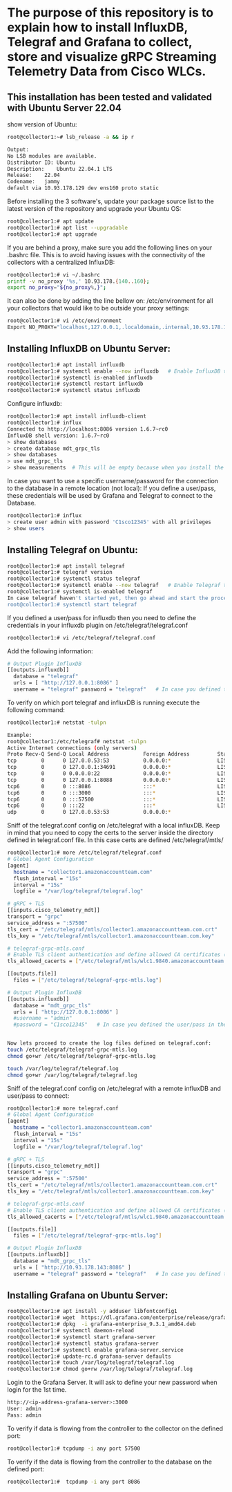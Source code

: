 # The purpose of this repository is to explain how to install InfluxDB, Telegraf and Grafana to collect, store and visualize gRPC Streaming Telemetry Data from Cisco WLCs.

## This installation has been tested and validated with Ubuntu Server 22.04

show version of Ubuntu:
```bash
root@collector1:~# lsb_release -a && ip r

Output:
No LSB modules are available.
Distributor ID:	Ubuntu
Description:	Ubuntu 22.04.1 LTS
Release:	22.04
Codename:	jammy
default via 10.93.178.129 dev ens160 proto static
```
Before installing the 3 software's, update your package source list to the latest version of the repository and upgrade your Ubuntu OS:
```bash
root@collector1:# apt update
root@collector1:# apt list --upgradable
root@collector1:# apt upgrade
```
If you are behind a proxy, make sure you add the following lines on your .bashrc file. This is to avoid having issues with the connectivity of the collectors with a centralized InfluxDB:
```bash
root@collector1:# vi ~/.bashrc
printf -v no_proxy '%s,' 10.93.178.{140..160};
export no_proxy="${no_proxy%,}";
 ```
It can also be done by adding the line bellow on: /etc/environment for all your collectors that would like to be outside your proxy settings:
```bash
root@collector1:# vi /etc/environment
Export NO_PROXY="localhost,127.0.0.1,.localdomain,.internal,10.93.178.140,10.93.178.141,10.93.178.142,10.93.178.142,10.93.178.143,10.93.178.144, .cisco.com"
```
## Installing InfluxDB on Ubuntu Server:
```bash
root@collector1:# apt install influxdb
root@collector1:# systemctl enable --now influxdb   # Enable InfluxDB to start when the server is restarted
root@collector1:# systemctl is-enabled influxdb
root@collector1:# systemctl restart influxdb
root@collector1:# systemctl status influxdb
```
Configure influxdb:
```bash
root@collector1:# apt install influxdb-client
root@collector1:# influx
Connected to http://localhost:8086 version 1.6.7~rc0
InfluxDB shell version: 1.6.7~rc0
> show databases
> create database mdt_grpc_tls
> show databases
> use mdt_grpc_tls
> show measurements  # This will be empty because when you install the DB there is no measurements created.
```
In case you want to use a specific username/password for the connection to the database in a remote location (not local):
If you define a user/pass, these credentials will be used by Grafana and Telegraf to connect to the Database.
```bash
root@collector1:# influx
> create user admin with password 'C1sco12345' with all privileges 
> show users
```

## Installing Telegraf on Ubuntu:
```bash
root@collector1:# apt install telegraf
root@collector1:# telegraf version
root@collector1:# systemctl status telegraf
root@collector1:# systemctl enable --now telegraf   # Enable Telegraf to start when the server is restarted
root@collector1:# systemctl is-enabled telegraf
In case telegraf haven't started yet, then go ahead and start the process:
root@collector1:# systemctl start telegraf
```
If you defined a user/pass for influxdb then you need to define the credentials in your influxdb plugin on /etc/telegraf/telegraf.conf
```bash
root@collector1:# vi /etc/telegraf/telegraf.conf
```
Add the following information:
```bash
# Output Plugin InfluxDB 
[[outputs.influxdb]] 
  database = "telegraf" 
  urls = [ "http://127.0.0.1:8086" ] 
  username = "telegraf" password = "telegraf"   # In case you defined the user/pass in the DB.
```
To verify on which port telegraf and influxDB is running execute the following command:
```bash
root@collector1:# netstat -tulpn

Example: 
root@collector1:/etc/telegraf# netstat -tulpn
Active Internet connections (only servers)
Proto Recv-Q Send-Q Local Address           Foreign Address         State       PID/Program name    
tcp        0      0 127.0.0.53:53           0.0.0.0:*               LISTEN      769/systemd-resolve 
tcp        0      0 127.0.0.1:34691         0.0.0.0:*               LISTEN      813/containerd      
tcp        0      0 0.0.0.0:22              0.0.0.0:*               LISTEN      1290/sshd: /usr/sbi 
tcp        0      0 127.0.0.1:8088          0.0.0.0:*               LISTEN      799/influxd         
tcp6       0      0 :::8086                 :::*                    LISTEN      799/influxd         
tcp6       0      0 :::3000                 :::*                    LISTEN      34820/grafana-serve 
tcp6       0      0 :::57500                :::*                    LISTEN      37413/telegraf      
tcp6       0      0 :::22                   :::*                    LISTEN      1290/sshd: /usr/sbi 
udp        0      0 127.0.0.53:53           0.0.0.0:*                           769/systemd-resolve 
```
Sniff of the telegraf.conf config on /etc/telegraf with a local influxDB. Keep in mind that you need to copy the certs to the server inside the directory defined in telegraf.conf file. In this case certs are defined /etc/telegraf/mtls/
```bash
root@collector1:# more /etc/telegraf/telegraf.conf 
# Global Agent Configuration
[agent]
  hostname = "collector1.amazonaccountteam.com"
  flush_interval = "15s"
  interval = "15s"
  logfile = "/var/log/telegraf/telegraf.log"

# gRPC + TLS
[[inputs.cisco_telemetry_mdt]]
transport = "grpc"
service_address = ":57500"
tls_cert = "/etc/telegraf/mtls/collector1.amazonaccountteam.com.crt"
tls_key = "/etc/telegraf/mtls/collector1.amazonaccountteam.com.key"

# telegraf-grpc-mtls.conf
# Enable TLS client authentication and define allowed CA certificates (mTLS)
tls_allowed_cacerts = ["/etc/telegraf/mtls/wlc1.9840.amazonaccountteam.com-ca.crt"]

[[outputs.file]]
  files = ["/etc/telegraf/telegraf-grpc-mtls.log"]

# Output Plugin InfluxDB
[[outputs.influxdb]]
  database = "mdt_grpc_tls"
  urls = [ "http://127.0.0.1:8086" ]
  #username = "admin"
  #password = "C1sco12345"   # In case you defined the user/pass in the DB.


Now lets proceed to create the log files defined on telegraf.conf:
touch /etc/telegraf/telegraf-grpc-mtls.log
chmod go+wr /etc/telegraf/telegraf-grpc-mtls.log

touch /var/log/telegraf/telegraf.log
chmod go+wr /var/log/telegraf/telegraf.log
```
Sniff of the telegraf.conf config on /etc/telegraf with a remote influxDB and user/pass to connect:
```bash
root@collector1:# more telegraf.conf
# Global Agent Configuration
[agent]
  hostname = "collector1.amazonaccountteam.com"
  flush_interval = "15s"
  interval = "15s"
  logfile = "/var/log/telegraf/telegraf.log"

# gRPC + TLS
[[inputs.cisco_telemetry_mdt]]
transport = "grpc"
service_address = ":57500"
tls_cert = "/etc/telegraf/mtls/collector1.amazonaccountteam.com.crt"
tls_key = "/etc/telegraf/mtls/collector1.amazonaccountteam.com.key"

# telegraf-grpc-mtls.conf
# Enable TLS client authentication and define allowed CA certificates (mTLS)
tls_allowed_cacerts = ["/etc/telegraf/mtls/wlc1.9840.amazonaccountteam.com-ca.crt"]

[[outputs.file]]
  files = ["/etc/telegraf/telegraf-grpc-mtls.log"]

# Output Plugin InfluxDB
[[outputs.influxdb]]
  database = "mdt_grpc_tls"
  urls = [ "http://10.93.178.143:8086" ]
  username = "telegraf" password = "telegraf"   # In case you defined the user/pass in the DB.
```

## Installing Grafana on Ubuntu Server:
```bash
root@collector1:# apt install -y adduser libfontconfig1
root@collector1:# wget  https://dl.grafana.com/enterprise/release/grafana-enterprise_9.3.1_amd64.deb #Or go to https://grafana.com/grafana/download to get the latest version.
root@collector1:# dpkg  -i grafana-enterprise_9.3.1_amd64.deb
root@collector1:# systemctl daemon-reload
root@collector1:# systemctl start grafana-server
root@collector1:# systemctl status grafana-server
root@collector1:# systemctl enable grafana-server.service
root@collector1:# update-rc.d grafana-server defaults
root@collector1:# touch /var/log/telegraf/telegraf.log
root@collector1:# chmod go+rw /var/log/telegraf/telegraf.log
```
Login to the Grafana Server. It will ask to define your new password when login for the 1st time.
```bash
http://<ip-address-grafana-server>:3000
User: admin
Pass: admin
```
To verify if data is flowing from the controller to the collector on the defined port:
```bash
root@collector1:# tcpdump -i any port 57500
```
To verify if the data is flowing from the controller to the database on the defined port:
```bash
root@collector1:#  tcpdump -i any port 8086
```
